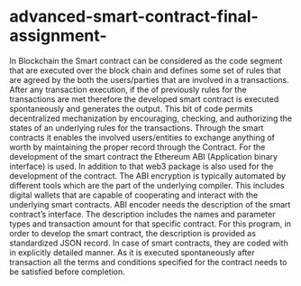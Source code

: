 # advanced-smart-contract-final-assignment-



 In Blockchain the Smart contract can be considered as the code segment that are executed over the block chain and defines some set of rules that are agreed by the both  the users/parties that are involved in a transactions.
After any transaction execution, if the of previously rules for the transactions are met therefore the developed smart contract is executed spontaneously and generates the output. This bit of code permits decentralized mechanization by encouraging, checking, and authorizing the states of an underlying rules for the transactions.  Through the smart contracts it enables   the involved users/entities to exchange anything of worth by maintaining the proper record through the Contract.
For the development of the smart contract the Ethereum ABI (Application binary interface) is used.  In addition to that web3 package is also used for the development of the contract. The ABI encryption is typically automated by different tools which are the part of the underlying compiler. This includes digital wallets that are capable of cooperating and interact with the underlying smart contracts. ABI encoder needs the description of the smart contract’s interface. The description includes the names and parameter types and transaction amount for that specific contract. For this program, in order to develop the smart contract, the description is provided as standardized JSON record.
 In case of smart contracts, they are coded with in explicitly detailed manner.  As it is executed spontaneously after transaction all the terms and conditions specified for the contract needs to be satisfied before completion. 

 
